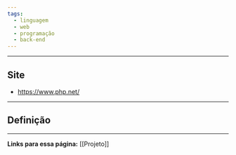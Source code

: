 ```yaml
---
tags:
  - linguagem
  - web
  - programação
  - back-end
---
```

---
## Site
- https://www.php.net/
---
## Definição



---
**Links para essa página:**
[[Projeto]]



